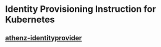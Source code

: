 # Identity Provisioning Instruction for Kubernetes

## [athenz-identityprovider](../kubernetes/athenz-identityprovider)

